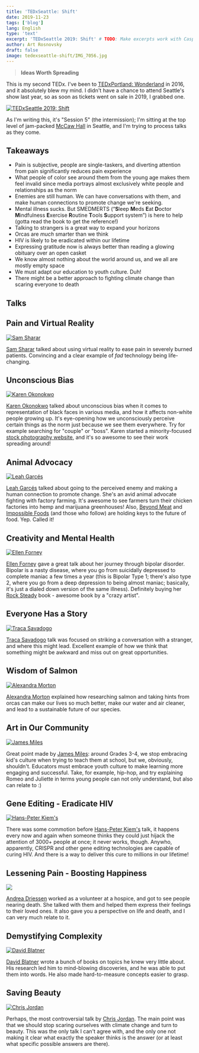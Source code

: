 ```yaml
---
title: 'TEDxSeattle: Shift'
date: 2019-11-23
tags: ['blog']
lang: English
type: 'text'
excerpt: 'TEDxSeattle 2019: Shift' # TODO: Make excerpts work with Casper
author: Art Rosnovsky
draft: false
image: tedexseattle-shift/IMG_7056.jpg
---
```


> **Ideas Worth Spreading**

This is my second TEDx. I've been to [TEDxPortland: Wonderland](https://history.tedxportland.com/wonderland) in 2016, and it absolutely blew my mind. I didn't have a chance to attend Seattle's show last year, so as soon as tickets went on sale in 2019, I grabbed one.

[![TEDxSeattle 2019: Shift](tedexseattle-shift/IMG_7052.jpg)](https://tedxseattle.com)

As I'm writing this, it's "Session 5" (the intermission); I'm sitting at the top level of jam-packed [McCaw Hall](https://www.mccawhall.com/) in Seattle, and I'm trying to process talks as they come.

## Takeaways

- Pain is subjective, people are single-taskers, and diverting attention from pain significantly reduces pain experience
- What people of color see around them from the young age makes them feel invalid since media portrays almost exclusively white people and relationships as the norm
- Enemies are still human. We can have conversations with them, and make human connections to promote change we're seeking.
- Mental illness sucks. But SMEDMERTS (“**S**leep **M**eds **E**at **D**octor **M**indfulness **E**xercise **R**outine **T**ools **S**upport system”) is here to help (gotta read the book to get the reference!)
- Talking to strangers is a great way to expand your horizons
- Orcas are _much_ smarter than we think
- HIV is likely to be eradicated within our lifetime
- Expressing gratitude now is always better than reading a glowing obituary over an open casket
- We know almost nothing about the world around us, and we all are mostly empty space
- We must adapt our education to youth culture. Duh!
- There might be a better approach to fighting climate change than scaring everyone to death

## Talks

## Pain and Virtual Reality

[![Sam Sharar](tedexseattle-shift/sam.jpg)](https://tedxseattle.com/speakers/sam-sharar/)

[Sam Sharar](https://tedxseattle.com/speakers/sam-sharar/) talked about using virtual reality to ease pain in severely burned patients. Convincing and a clear example of _fad_ technology being life-changing.

## Unconscious Bias

[![Karen Okonokwo](tedexseattle-shift/karen.jpg)](https://tedxseattle.com/speakers/karen-okonkwo/)

[Karen Okonokwo](https://tedxseattle.com/speakers/karen-okonkwo/) talked about unconscious bias when it comes to representation of black faces in various media, and how it affects non-white people growing up. It's eye-opening how we unconsciously perceive certain things as the norm just because we see them everywhere. Try for example searching for "couple" or "boss". Karen started a minority-focused [stock photography website](https://tonl.co/), and it's so awesome to see their work spreading around!

## Animal Advocacy

[![Leah Garcés](tedexseattle-shift/leah-drawing.jpg)](https://tedxseattle.com/speakers/leah-garces/)

[Leah Garcés](https://tedxseattle.com/speakers/leah-garces/) talked about going to the perceived enemy and making a human connection to promote change. She's an avid animal advocate fighting with factory farming. It's awesome to see farmers turn their chicken factories into hemp and marijuana greenhouses! Also, [Beyond Meat](https://www.beyondmeat.com/) and [Impossible Foods](https://impossiblefoods.com/) (and those who follow) are holding keys to the future of food. Yep. Called it!

## Creativity and Mental Health

[![Ellen Forney](tedexseattle-shift/ellen.jpg)](https://tedxseattle.com/speakers/ellen-forney/)

[Ellen Forney](https://tedxseattle.com/speakers/ellen-forney/) gave a great talk about her journey through bipolar disorder. Bipolar is a nasty disease, where you go from suicidally depressed to complete maniac a few times a year (this is Bipolar Type 1; there's also type 2, where you go from a deep depression to being almost maniac; basically, it's just a dialed down version of the same illness). Definitely buying her [Rock Steady](https://amzn.to/33gfapv) book - awesome book by a "crazy artist".

## Everyone Has a Story

[![Traca Savadogo](tedexseattle-shift/traca.jpg)](https://tedxseattle.com/speakers/traca-savadogo/)

[Traca Savadogo](https://tedxseattle.com/speakers/traca-savadogo/) talk was focused on striking a conversation with a stranger, and where this might lead. Excellent example of how we think that something might be awkward and miss out on great opportunities.

## Wisdom of Salmon

[![Alexandra Morton](tedexseattle-shift/alexandra.jpg)](https://tedxseattle.com/speakers/alexandra-morton/)

[Alexandra Morton](https://tedxseattle.com/speakers/alexandra-morton/) explained how researching salmon and taking hints from orcas can make our lives so much better, make our water and air cleaner, and lead to a sustainable future of our species.

## Art in Our Community

[![James Miles](tedexseattle-shift/james.jpg)](https://tedxseattle.com/speakers/james-miles/)

Great point made by [James Miles](https://tedxseattle.com/speakers/james-miles/): around Grades 3-4, we stop embracing kid's culture when trying to teach them at school, but we, obviously, shouldn't. Educators must embrace youth culture to make learning more engaging and successful. Take, for example, hip-hop, and try explaining Romeo and Juliette in terms young people can not only understand, but also can relate to :)

## Gene Editing - Eradicate HIV

[![Hans-Peter Kiem's](tedexseattle-shift//dr-Kiem.jpeg)](https://tedxseattle.com/speakers/dr-hans-peter-kiem/)

There was some commotion before [Hans-Peter Kiem's](https://tedxseattle.com/speakers/dr-hans-peter-kiem/) talk, it happens every now and again when someone thinks they could just hijack the attention of 3000+ people at once; it never works, though. Anywho, apparently, CRISPR and other gene editing technologies are capable of curing HIV. And there is a way to deliver this cure to millions in our lifetime!

## Lessening Pain - Boosting Happiness

[![](tedexseattle-shift/andrea-1.jpg)](https://tedxseattle.com/speakers/andrea-driessen/)

[Andrea Driessen](https://tedxseattle.com/speakers/andrea-driessen/) worked as a volunteer at a hospice, and got to see people nearing death. She talked with them and helped them express their feelings to their loved ones. It also gave you a perspective on life and death, and I can very much relate to it.

## Demystifying Complexity

[![David Blatner](tedexseattle-shift/David-Blatner.jpeg)](https://tedxseattle.com/speakers/david-blatner/)

[David Blatner](https://tedxseattle.com/speakers/david-blatner/) wrote a bunch of books on topics he knew very little about. His research led him to mind-blowing discoveries, and he was able to put them into words. He also made hard-to-measure concepts easier to grasp.

## Saving Beauty

[![Chris Jordan](tedexseattle-shift/chris.jpg)](https://tedxseattle.com/speakers/chris-jordan-2/)

Perhaps, the most controversial talk by [Chris Jordan](https://tedxseattle.com/speakers/chris-jordan-2/). The main point was that we should stop scaring ourselves with climate change and turn to beauty. This was the only talk I can't agree with, and the only one not making it clear what exactly the speaker thinks is the answer (or at least what specific possible answers are there).

